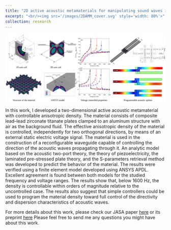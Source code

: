 ```yaml
---
title: "2D active acoustic metamaterials for manipulating sound waves in ducts"
excerpt: "<br/><img src='/images/2DAMM_cover.svg' style='width: 80%'>"
collection: research
---
```


<img src='/images/2DAMM_cover.svg'>

In this work, I developed a two-dimensional active acoustic metamaterial with controllable
anisotropic density. The material consists of composite lead–lead zirconate titanate
plates clamped to an aluminum structure with air as the background fluid. 
The effective anisotropic density of the material is controlled, independently for
two orthogonal directions, by means of an external static electric voltage signal. 
The material is used in the construction of a reconfigurable waveguide capable of 
controlling the direction of the acoustic waves propagating through it. 
An analytic model based on the acoustic two-port theory, the theory of piezoelectricity,
the laminated pre-stressed plate theory, and the S-parameters retrieval method was developed 
to predict the behavior of the material.  The results were verified using a finite element model 
developed using ANSYS APDL. Excellent agreement is found between both models for the 
studied frequency and voltage ranges. The results show that, below 1600 Hz, 
the density is controllable within orders of magnitude relative to the uncontrolled case. The results also suggest that simple controllers could be used to program the material density toward full control of the directivity and dispersion characteristics of acoustic waves.
 
For more details about this work, please check our JASA paper [here](https://doi.org/10.1121/1.4966627) or its preprint [here]({{site.base_path}}/files/papers/allam_modeling_2016.pdf)
Please feel free to send me any questions you might have about this work.


